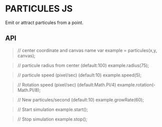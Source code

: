 # PARTICULES JS
Emit or attract particules from a point.

## API 
> // center coordinate and canvas name
> var example = particules(x,y, canvas);
   
> // particule radius from center (default:100)
> example.radius(75);

> // particule speed (pixel/sec) (default:10)
> example.speed(5);

> // Rotation speed (pixel/sec) (default:Math.PI/4)
> example.rotation(-Math.PI/8);

> // New particules/second (default:10)
> example.growRate(60);

> // Start simulation
> example.start();

> // Stop simulation
> example.stop();
